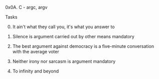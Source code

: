 0x0A. C - argc, argv

Tasks

0. It ain't what they call you, it's what you answer to

1. Silence is argument carried out by other means
mandatory

2. The best argument against democracy is a five-minute conversation with the average voter

3. Neither irony nor sarcasm is argument
mandatory

4. To infinity and beyond
